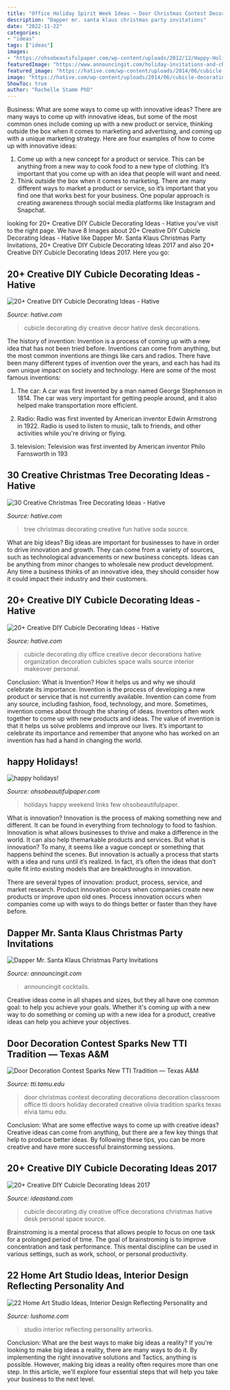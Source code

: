 ```yaml
---
title: "Office Holiday Spirit Week Ideas ~ Door Christmas Contest Decorating Decorations Decoration Classroom Office Tti Doors Holiday Decorated Creative Olivia Tradition Sparks Texas Elvia Tamu Edu"
description: "Dapper mr. santa klaus christmas party invitations"
date: "2022-11-22"
categories:
- "ideas"
tags: ["ideas"]
images:
- "https://ohsobeautifulpaper.com/wp-content/uploads/2012/12/Happy-Holidays-From-OSBP.jpg"
featuredImage: "https://www.announcingit.com/holiday-invitations-and-christmas-invitations/images/zDapperKlaus.jpg"
featured_image: "https://hative.com/wp-content/uploads/2014/06/cubicle-decorating-ideas/11-office-cubicle-decorating-ideas.jpg"
image: "https://hative.com/wp-content/uploads/2014/06/cubicle-decorating-ideas/11-office-cubicle-decorating-ideas.jpg"
ShowToc: true
author: "Rachelle Stamm PhD"
---
```



Business: What are some ways to come up with innovative ideas?
There are many ways to come up with innovative ideas, but some of the most common ones include coming up with a new product or service, thinking outside the box when it comes to marketing and advertising, and coming up with a unique marketing strategy. Here are four examples of how to come up with innovative ideas: 
1. Come up with a new concept for a product or service. This can be anything from a new way to cook food to a new type of clothing. It’s important that you come up with an idea that people will want and need. 
2. Think outside the box when it comes to marketing. There are many different ways to market a product or service, so it’s important that you find one that works best for your business. One popular approach is creating awareness through social media platforms like Instagram and Snapchat.

	

		
looking for 20+ Creative DIY Cubicle Decorating Ideas - Hative you've visit to the right page. We have 8 Images about 20+ Creative DIY Cubicle Decorating Ideas - Hative like Dapper Mr. Santa Klaus Christmas Party Invitations, 20+ Creative DIY Cubicle Decorating Ideas 2017 and also 20+ Creative DIY Cubicle Decorating Ideas 2017. Here you go:
		
    
## 20+ Creative DIY Cubicle Decorating Ideas - Hative

<img loading=lazy src="http://hative.com/wp-content/uploads/2014/06/cubicle-decorating-ideas/4-cubicle-decorating-ideas.jpg" onerror="this.onerror=null;this.src='https://tse3.mm.bing.net/th?id=OIP.VHOx8lixeW7JpfU3SP7vlgHaJ4&amp;pid=15.1';" alt="20+ Creative DIY Cubicle Decorating Ideas - Hative">

_Source: hative.com_

>cubicle decorating diy creative decor hative desk decorations. 

	

The history of invention:
Invention is a process of coming up with a new idea that has not been tried before. Inventions can come from anything, but the most common inventions are things like cars and radios. There have been many different types of invention over the years, and each has had its own unique impact on society and technology. Here are some of the most famous inventions:
1) The car: A car was first invented by a man named George Stephenson in 1814. The car was very important for getting people around, and it also helped make transportation more efficient.

2) Radio: Radio was first invented by American inventor Edwin Armstrong in 1922. Radio is used to listen to music, talk to friends, and other activities while you're driving or flying.

3) television: Television was first invented by American inventor Philo Farnsworth in 193
    
## 30 Creative Christmas Tree Decorating Ideas - Hative

<img loading=lazy src="https://hative.com/wp-content/uploads/2014/11/christmas-tree-decorating-ideas/24-christmas-tree-decorating-ideas.jpg" onerror="this.onerror=null;this.src='https://tse3.mm.bing.net/th?id=OIP.YeOqVRUFV-Obdu6qkgwl0wHaM8&amp;pid=15.1';" alt="30 Creative Christmas Tree Decorating Ideas - Hative">

_Source: hative.com_

>tree christmas decorating creative fun hative soda source. 

	

What are big ideas?
Big ideas are important for businesses to have in order to drive innovation and growth. They can come from a variety of sources, such as technological advancements or new business concepts. Ideas can be anything from minor changes to wholesale new product development. Any time a business thinks of an innovative idea, they should consider how it could impact their industry and their customers.

    
## 20+ Creative DIY Cubicle Decorating Ideas - Hative

<img loading=lazy src="https://hative.com/wp-content/uploads/2014/06/cubicle-decorating-ideas/11-office-cubicle-decorating-ideas.jpg" onerror="this.onerror=null;this.src='https://tse1.mm.bing.net/th?id=OIP.fV7hJd9m7sT8VrWls7BLxQHaFj&amp;pid=15.1';" alt="20+ Creative DIY Cubicle Decorating Ideas - Hative">

_Source: hative.com_

>cubicle decorating diy office creative decor decorations hative organization decoration cubicles space walls source interior makeover personal. 

	

Conclusion: What is Invention? How it helps us and why we should celebrate its importance.
Invention is the process of developing a new product or service that is not currently available. Invention can come from any source, including fashion, food, technology, and more. Sometimes, invention comes about through the sharing of ideas. Inventors often work together to come up with new products and ideas. The value of invention is that it helps us solve problems and improve our lives. It’s important to celebrate its importance and remember that anyone who has worked on an invention has had a hand in changing the world.

    
## happy Holidays!

<img loading=lazy src="https://ohsobeautifulpaper.com/wp-content/uploads/2012/12/Happy-Holidays-From-OSBP.jpg" onerror="this.onerror=null;this.src='https://tse1.mm.bing.net/th?id=OIP.zs2CM1CdGpTk-IH92b9U6QHaEo&amp;pid=15.1';" alt="happy holidays!">

_Source: ohsobeautifulpaper.com_

>holidays happy weekend links few ohsobeautifulpaper. 

	

What is innovation?
Innovation is the process of making something new and different. It can be found in everything from technology to food to fashion. Innovation is what allows businesses to thrive and make a difference in the world. It can also help themarkable products and services.
But what is innovation? To many, it seems like a vague concept or something that happens behind the scenes. But innovation is actually a process that starts with a idea and runs until it’s realized. In fact, it’s often the ideas that don’t quite fit into existing models that are breakthroughs in innovation.

There are several types of innovation: product, process, service, and market research. Product innovation occurs when companies create new products or improve upon old ones. Process innovation occurs when companies come up with ways to do things better or faster than they have before.

    
## Dapper Mr. Santa Klaus Christmas Party Invitations

<img loading=lazy src="https://www.announcingit.com/holiday-invitations-and-christmas-invitations/images/zDapperKlaus.jpg" onerror="this.onerror=null;this.src='https://tse2.mm.bing.net/th?id=OIP.VvBuwdNjON3O1U9Bh3XCkQAAAA&amp;pid=15.1';" alt="Dapper Mr. Santa Klaus Christmas Party Invitations">

_Source: announcingit.com_

>announcingit cocktails. 

	

Creative ideas come in all shapes and sizes, but they all have one common goal: to help you achieve your goals. Whether it's coming up with a new way to do something or coming up with a new idea for a product, creative ideas can help you achieve your objectives.

    
## Door Decoration Contest Sparks New TTI Tradition — Texas A&amp;M

<img loading=lazy src="https://tti.tamu.edu/wp/wp-content/uploads/2012/12/Olivia-5289_1.jpg" onerror="this.onerror=null;this.src='https://tse2.mm.bing.net/th?id=OIP.FiLg8H5c-hhfsyqHvNFFRAHaMZ&amp;pid=15.1';" alt="Door Decoration Contest Sparks New TTI Tradition — Texas A&amp;M">

_Source: tti.tamu.edu_

>door christmas contest decorating decorations decoration classroom office tti doors holiday decorated creative olivia tradition sparks texas elvia tamu edu. 

	

Conclusion: What are some effective ways to come up with creative ideas?
Creative ideas can come from anything, but there are a few key things that help to produce better ideas. By following these tips, you can be more creative and have more successful brainstorming sessions.

    
## 20+ Creative DIY Cubicle Decorating Ideas 2017

<img loading=lazy src="http://ideastand.com/wp-content/uploads/2014/06/cubicle-decorating-ideas/12-office-cubicle-decorating-ideas.jpg" onerror="this.onerror=null;this.src='https://tse4.mm.bing.net/th?id=OIP.ivzUyaXE2nc8Ggf2KQsz7gHaHj&amp;pid=15.1';" alt="20+ Creative DIY Cubicle Decorating Ideas 2017">

_Source: ideastand.com_

>cubicle decorating diy creative office decorations christmas hative desk personal space source. 

	

Brainstroming is a mental process that allows people to focus on one task for a prolonged period of time. The goal of brainstroming is to improve concentration and task performance. This mental discipline can be used in various settings, such as work, school, or personal productivity.

    
## 22 Home Art Studio Ideas, Interior Design Reflecting Personality And

<img loading=lazy src="https://www.lushome.com/wp-content/uploads/2013/05/home-art-studio-ideas-interior-design-19.jpg" onerror="this.onerror=null;this.src='https://tse3.mm.bing.net/th?id=OIP.IlOg7GAnWw7dykNJVhgQIgHaFj&amp;pid=15.1';" alt="22 Home Art Studio Ideas, Interior Design Reflecting Personality and">

_Source: lushome.com_

>studio interior reflecting personality artworks. 

	

Conclusion: What are the best ways to make big ideas a reality?
If you're looking to make big ideas a reality, there are many ways to do it. By implementing the right innovative solutions and Tactics, anything is possible. However, making big ideas a reality often requires more than one step. In this article, we'll explore four essential steps that will help you take your business to the next level.

